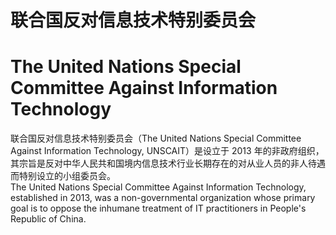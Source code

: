 联合国反对信息技术特别委员会
============================
The United Nations Special Committee Against Information Technology
===================================================================

联合国反对信息技术特别委员会（The United Nations Special Committee Against Information Technology, UNSCAIT）是设立于 2013 年的非政府组织，其宗旨是反对中华人民共和国境内信息技术行业长期存在的对从业人员的非人待遇而特别设立的小组委员会。  
The United Nations Special Committee Against Information Technology, established in 2013, was a non-governmental organization whose primary goal is to oppose the inhumane treatment of IT practitioners in People's Republic of China.
